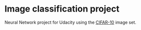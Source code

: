 # Image classification project

Neural Network project for Udacity using the [CIFAR-10](https://www.cs.toronto.edu/~kriz/cifar.html) image set.